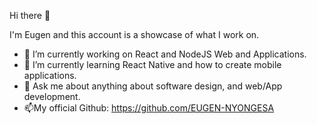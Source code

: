 Hi there 👋

I'm Eugen and this account is a showcase of what I work on. 

- 🔭 I’m currently working on React and NodeJS Web and Applications.
- 🌱 I’m currently learning React Native and how to create mobile applications.
- 💬 Ask me about anything about software design, and web/App development.
- 📫My official Github: https://github.com/EUGEN-NYONGESA
